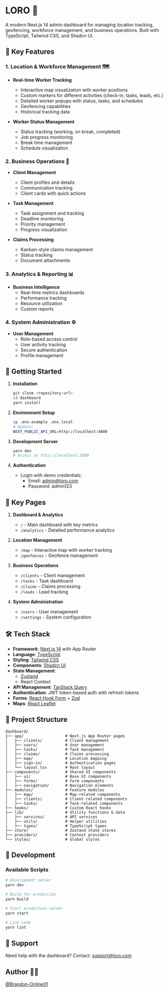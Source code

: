 # LORO 🚀

A modern Next.js 14 admin dashboard for managing location tracking, geofencing, workforce management, and business operations. Built with TypeScript, Tailwind CSS, and Shadcn UI.

## 🎯 Key Features

### 1. Location & Workforce Management 🗺️
- **Real-time Worker Tracking**
  - Interactive map visualization with worker positions
  - Custom markers for different activities (check-in, tasks, leads, etc.)
  - Detailed worker popups with status, tasks, and schedules
  - Geofencing capabilities
  - Historical tracking data
  
- **Worker Status Management**
  - Status tracking (working, on break, completed)
  - Job progress monitoring
  - Break time management
  - Schedule visualization

### 2. Business Operations 💼
- **Client Management**
  - Client profiles and details
  - Communication tracking
  - Client cards with quick actions

- **Task Management**
  - Task assignment and tracking
  - Deadline monitoring
  - Priority management
  - Progress visualization

- **Claims Processing**
  - Kanban-style claims management
  - Status tracking
  - Document attachments

### 3. Analytics & Reporting 📊
- **Business Intelligence**
  - Real-time metrics dashboards
  - Performance tracking
  - Resource utilization
  - Custom reports

### 4. System Administration ⚙️
- **User Management**
  - Role-based access control
  - User activity tracking
  - Secure authentication
  - Profile management

## 🚀 Getting Started

1. **Installation**
   ```bash
   git clone <repository-url>
   cd dashboard
   yarn install
   ```

2. **Environment Setup**
   ```bash
   cp .env.example .env.local
   # Update:
   NEXT_PUBLIC_API_URL=http://localhost:4400
   ```

3. **Development Server**
   ```bash
   yarn dev
   # Access at http://localhost:3000
   ```

4. **Authentication**
   - Login with demo credentials:
     - Email: admin@loro.com
     - Password: admin123

## 📱 Key Pages

1. **Dashboard & Analytics**
   - `/` - Main dashboard with key metrics
   - `/analytics` - Detailed performance analytics

2. **Location Management**
   - `/map` - Interactive map with worker tracking
   - `/geofences` - Geofence management

3. **Business Operations**
   - `/clients` - Client management
   - `/tasks` - Task dashboard
   - `/claims` - Claims processing
   - `/leads` - Lead tracking

4. **System Administration**
   - `/users` - User management
   - `/settings` - System configuration

## 🛠️ Tech Stack

- **Framework**: [Next.js 14](https://nextjs.org/) with App Router
- **Language**: [TypeScript](https://www.typescriptlang.org/)
- **Styling**: [Tailwind CSS](https://tailwindcss.com/)
- **Components**: [Shadcn UI](https://ui.shadcn.com/)
- **State Management**: 
  - [Zustand](https://github.com/pmndrs/zustand)
  - React Context
- **API Management**: [TanStack Query](https://tanstack.com/query)
- **Authentication**: JWT token-based auth with refresh tokens
- **Forms**: [React Hook Form](https://react-hook-form.com/) + [Zod](https://zod.dev/)
- **Maps**: [React Leaflet](https://react-leaflet.js.org/)

## 📂 Project Structure

```
dashboard/
├── app/                  # Next.js App Router pages
│   ├── clients/          # Client management
│   ├── users/            # User management
│   ├── tasks/            # Task management
│   ├── claims/           # Claims processing
│   ├── map/              # Location mapping
│   ├── sign-in/          # Authentication pages
│   └── layout.tsx        # Root layout
├── components/           # Shared UI components
│   ├── ui/               # Base UI components
│   ├── forms/            # Form components
│   ├── navigation/       # Navigation elements
├── modules/              # Feature modules
│   ├── map/              # Map-related components
│   ├── clients/          # Client-related components
│   ├── tasks/            # Task-related components
├── hooks/                # Custom React hooks
├── lib/                  # Utility functions & data
│   ├── services/         # API services
│   ├── utils/            # Helper utilities
│   ├── types/            # TypeScript types
├── store/                # Zustand state stores
├── providers/            # Context providers
└── styles/               # Global styles
```

## 🧪 Development

### Available Scripts

```bash
# Development server
yarn dev

# Build for production
yarn build

# Start production server
yarn start

# Lint code
yarn lint
```

## 🤝 Support

Need help with the dashboard?
Contact: support@loro.com


## Author 👨‍💻

[@Brandon-Online01](https://github.com/Brandon-Online01)

